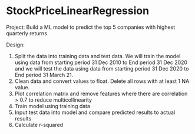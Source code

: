 # StockPriceLinearRegression

Project: Build a ML model to predict the top 5 companies with highest quarterly returns

Design: 
1.	Split the data into training data and test data. We will train the model using data from starting period 31 Dec 2010 to End period 31 Dec 2020 and we will test the data using data from starting period 31 Dec 2020 to End period 31 March 21. 
2.	Clean data and convert values to float. Delete all rows with at least 1 NA value. 
3.	Plot correlation matrix and remove features where there are correlation > 0.7 to reduce multicollinearity 
4.	Train model using training data 
5.	Input test data into model and compare predicted results to actual results 
6.	Calculate r-squared 
